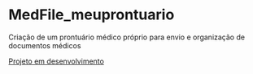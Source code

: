# MedFile_meuprontuario
Criação de um prontuário médico próprio para envio e organização de documentos médicos


<a href="https://renataverasventurim.github.io/MedFile_meuprontuario/">Projeto em desenvolvimento</a>
